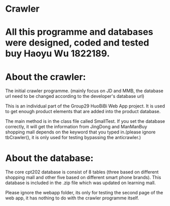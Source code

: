 # Crawler
# All this programme and databases were designed, coded and tested buy Haoyu Wu 1822189.

# About the crawler:

The initial crawler programme. (mainly focus on JD and MMB, the database url need to be changed according to the developer's database url)

This is an individual part of the Group29 HuoBiBi Web App project. It is used to get enough product elements that are added into the product database.

The main method is in the class file called SmallTest. If you set the database correctly, it will get the information from JingDong and ManManBuy shopping mall depends on the keyword that you typed in.(please ignore tbCrawler(), it is only used for testing bypassing the anticrawler.)


# About the database:

The core cpt202 database is consist of 8 tables (three based on different shopping mall and other five based on different smart phone brands).
This database is included in the .zip file which was updated on learning mall.

Please ignore the webapp folder, its only for testing the second page of the web app, it has nothing to do with the crawler programme itself.
